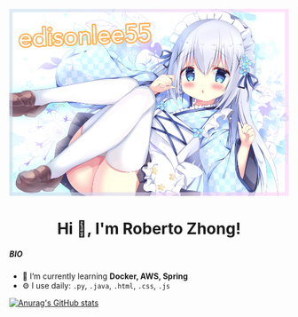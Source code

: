 <p align="center">
    <a>
        <img src="banner.png" alt="edisonlee55 Banner">
    </a>
</p>

<h1 align="center">Hi 👋, I'm <a>Roberto Zhong</a>!</h1>

<!--

<p align="center">  
  <a href="https://github.com/edisonlee55"><img src="https://github-readme-stats.vercel.app/api?username=edisonlee55&hide_border=true&show_icons=true" alt="edisonlee55's github stats"></a>
</p>

<p align="center">
  <strong><a>Official Website</a></strong> |
  <strong><a href="https://twitter.com/edisonlee55">Twitter</a></strong> |
  <strong><a href="https://discord.gg/nYXzaUS">Discord</a></strong> |
  <strong><a href="https://www.linkedin.com/in/edisonlee55">LinkedIn</a></strong> |
  <strong><a href="https://www.twitch.tv/edisonlee55">Twitch</a></strong>
</p>

-->


##### BIO

- 🌱 I’m currently learning  **Docker, AWS, Spring**
- ⚙️ I use daily: `.py`, `.java`, `.html`, `.css`, `.js`


[![Anurag's GitHub stats](https://github-readme-stats.vercel.app/api?username=LoveHachi)](https://github.com/anuraghazra/github-readme-stats)


<!--
**LoveHachi/LoveHachi** is a ✨ _special_ ✨ repository because its `README.md` (this file) appears on your GitHub profile.

Here are some ideas to get you started:

- 🔭 I’m currently working on ...
- 🌱 I’m currently learning ...
- 👯 I’m looking to collaborate on ...
- 🤔 I’m looking for help with ...
- 💬 Ask me about ...
- 📫 How to reach me: ...
- 😄 Pronouns: ...
- ⚡ Fun fact: ...
-->
